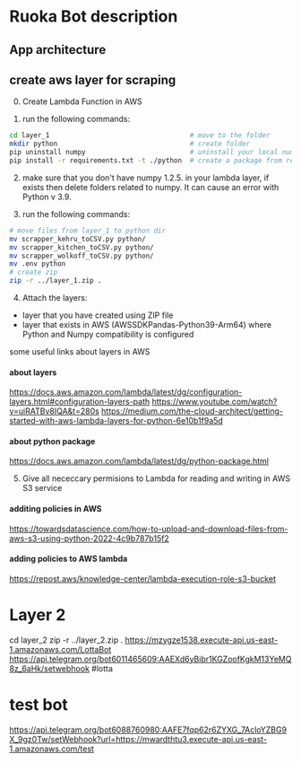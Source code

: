 # Ruoka Bot description

## App architecture


## create aws layer for scraping

0. Create Lambda Function in AWS

1. run the following commands:
```bash
cd layer_1                                   # move to the folder
mkdir python                                 # create folder
pip uninstall numpy                          # uninstall your local numpy
pip install -r requirements.txt -t ./python  # create a package from requirements to new python folder
```
2. make sure that you don't have numpy 1.2.5. in your lambda layer, if exists then delete folders related to numpy. It can cause an error with Python v 3.9.

3. run the following commands:
```bash
# move files from layer_1 to python dir
mv scrapper_kehru_toCSV.py python/
mv scrapper_kitchen_toCSV.py python/
mv scrapper_wolkoff_toCSV.py python/
mv .env python
# create zip
zip -r ../layer_1.zip .
```

4. Attach the layers:
- layer that you have created using ZIP file
- layer that exists in AWS (AWSSDKPandas-Python39-Arm64) where Python and Numpy compatibility is configured

some useful links about layers in AWS
#### about layers
https://docs.aws.amazon.com/lambda/latest/dg/configuration-layers.html#configuration-layers-path
https://www.youtube.com/watch?v=uiRATBv8IQA&t=280s
https://medium.com/the-cloud-architect/getting-started-with-aws-lambda-layers-for-python-6e10b1f9a5d
#### about python package
https://docs.aws.amazon.com/lambda/latest/dg/python-package.html

5. Give all nececcary permisions to Lambda for reading and writing in AWS S3 service
#### additing policies in AWS
https://towardsdatascience.com/how-to-upload-and-download-files-from-aws-s3-using-python-2022-4c9b787b15f2
#### adding policies to AWS lambda
https://repost.aws/knowledge-center/lambda-execution-role-s3-bucket


# Layer 2 
cd layer_2
zip -r ../layer_2.zip .
https://mzygze1538.execute-api.us-east-1.amazonaws.com/LottaBot
https://api.telegram.org/bot6011465609:AAEXd6yBibr1KGZoofKgkM13YeMQ8z_6aHk/setwebhook   #lotta


# test bot
https://api.telegram.org/bot6088760980:AAFE7fqp62r6ZYXG_7AcloYZBG9X_9gz0Tw/setWebhook?url=https://mwardthtu3.execute-api.us-east-1.amazonaws.com/test


